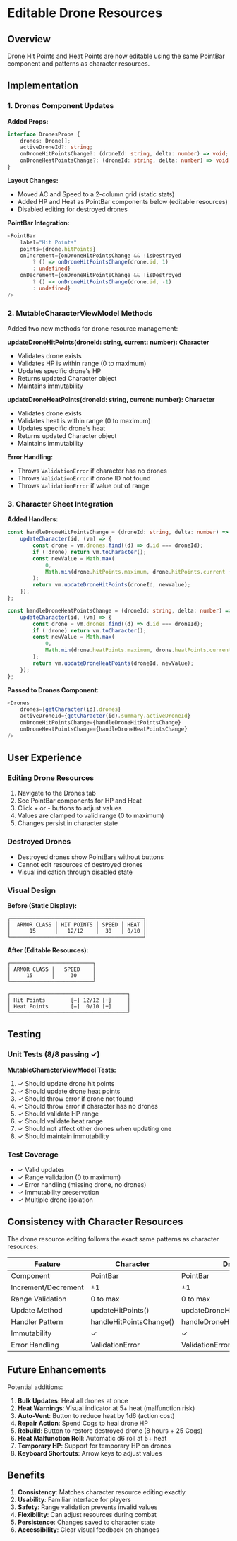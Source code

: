 # Editable Drone Resources

## Overview

Drone Hit Points and Heat Points are now editable using the same PointBar component and patterns as character resources.

## Implementation

### 1. Drones Component Updates

**Added Props:**
```typescript
interface DronesProps {
    drones: Drone[];
    activeDroneId?: string;
    onDroneHitPointsChange?: (droneId: string, delta: number) => void;
    onDroneHeatPointsChange?: (droneId: string, delta: number) => void;
}
```

**Layout Changes:**
- Moved AC and Speed to a 2-column grid (static stats)
- Added HP and Heat as PointBar components below (editable resources)
- Disabled editing for destroyed drones

**PointBar Integration:**
```typescript
<PointBar
    label="Hit Points"
    points={drone.hitPoints}
    onIncrement={onDroneHitPointsChange && !isDestroyed 
        ? () => onDroneHitPointsChange(drone.id, 1) 
        : undefined}
    onDecrement={onDroneHitPointsChange && !isDestroyed 
        ? () => onDroneHitPointsChange(drone.id, -1) 
        : undefined}
/>
```

### 2. MutableCharacterViewModel Methods

Added two new methods for drone resource management:

**updateDroneHitPoints(droneId: string, current: number): Character**
- Validates drone exists
- Validates HP is within range (0 to maximum)
- Updates specific drone's HP
- Returns updated Character object
- Maintains immutability

**updateDroneHeatPoints(droneId: string, current: number): Character**
- Validates drone exists
- Validates heat is within range (0 to maximum)
- Updates specific drone's heat
- Returns updated Character object
- Maintains immutability

**Error Handling:**
- Throws `ValidationError` if character has no drones
- Throws `ValidationError` if drone ID not found
- Throws `ValidationError` if value out of range

### 3. Character Sheet Integration

**Added Handlers:**
```typescript
const handleDroneHitPointsChange = (droneId: string, delta: number) => {
    updateCharacter(id, (vm) => {
        const drone = vm.drones.find((d) => d.id === droneId);
        if (!drone) return vm.toCharacter();
        const newValue = Math.max(
            0,
            Math.min(drone.hitPoints.maximum, drone.hitPoints.current + delta)
        );
        return vm.updateDroneHitPoints(droneId, newValue);
    });
};

const handleDroneHeatPointsChange = (droneId: string, delta: number) => {
    updateCharacter(id, (vm) => {
        const drone = vm.drones.find((d) => d.id === droneId);
        if (!drone) return vm.toCharacter();
        const newValue = Math.max(
            0,
            Math.min(drone.heatPoints.maximum, drone.heatPoints.current + delta)
        );
        return vm.updateDroneHeatPoints(droneId, newValue);
    });
};
```

**Passed to Drones Component:**
```typescript
<Drones
    drones={getCharacter(id).drones}
    activeDroneId={getCharacter(id).summary.activeDroneId}
    onDroneHitPointsChange={handleDroneHitPointsChange}
    onDroneHeatPointsChange={handleDroneHeatPointsChange}
/>
```

## User Experience

### Editing Drone Resources

1. Navigate to the Drones tab
2. See PointBar components for HP and Heat
3. Click + or - buttons to adjust values
4. Values are clamped to valid range (0 to maximum)
5. Changes persist in character state

### Destroyed Drones

- Destroyed drones show PointBars without buttons
- Cannot edit resources of destroyed drones
- Visual indication through disabled state

### Visual Design

**Before (Static Display):**
```
┌──────────────────────────────────────────┐
│  ARMOR CLASS │ HIT POINTS │ SPEED │ HEAT │
│      15      │   12/12    │  30   │ 0/10 │
└──────────────────────────────────────────┘
```

**After (Editable Resources):**
```
┌──────────────────────────┐
│ ARMOR CLASS │   SPEED    │
│     15      │     30     │
└──────────────────────────┘

┌─────────────────────────────────────┐
│ Hit Points        [−] 12/12 [+]     │
│ Heat Points       [−]  0/10 [+]     │
└─────────────────────────────────────┘
```

## Testing

### Unit Tests (8/8 passing ✓)

**MutableCharacterViewModel Tests:**
1. ✓ Should update drone hit points
2. ✓ Should update drone heat points
3. ✓ Should throw error if drone not found
4. ✓ Should throw error if character has no drones
5. ✓ Should validate HP range
6. ✓ Should validate heat range
7. ✓ Should not affect other drones when updating one
8. ✓ Should maintain immutability

### Test Coverage

- ✓ Valid updates
- ✓ Range validation (0 to maximum)
- ✓ Error handling (missing drone, no drones)
- ✓ Immutability preservation
- ✓ Multiple drone isolation

## Consistency with Character Resources

The drone resource editing follows the exact same patterns as character resources:

| Feature | Character | Drone |
|---------|-----------|-------|
| Component | PointBar | PointBar |
| Increment/Decrement | ±1 | ±1 |
| Range Validation | 0 to max | 0 to max |
| Update Method | updateHitPoints() | updateDroneHitPoints() |
| Handler Pattern | handleHitPointsChange() | handleDroneHitPointsChange() |
| Immutability | ✓ | ✓ |
| Error Handling | ValidationError | ValidationError |

## Future Enhancements

Potential additions:
1. **Bulk Updates**: Heal all drones at once
2. **Heat Warnings**: Visual indicator at 5+ heat (malfunction risk)
3. **Auto-Vent**: Button to reduce heat by 1d6 (action cost)
4. **Repair Action**: Spend Cogs to heal drone HP
5. **Rebuild**: Button to restore destroyed drone (8 hours + 25 Cogs)
6. **Heat Malfunction Roll**: Automatic d6 roll at 5+ heat
7. **Temporary HP**: Support for temporary HP on drones
8. **Keyboard Shortcuts**: Arrow keys to adjust values

## Benefits

1. **Consistency**: Matches character resource editing exactly
2. **Usability**: Familiar interface for players
3. **Safety**: Range validation prevents invalid values
4. **Flexibility**: Can adjust resources during combat
5. **Persistence**: Changes saved to character state
6. **Accessibility**: Clear visual feedback on changes
